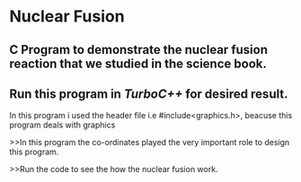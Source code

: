 # Nuclear Fusion 
## C Program to demonstrate the nuclear fusion reaction that we studied in the science book.

## Run this program in *TurboC++* for desired result.

In this program i used the header file i.e #include<graphics.h>, beacuse this program deals with graphics
<p>>>In this program the co-ordinates played the very important role to design this program.</p>
<p>>>Run the code to see the how the nuclear fusion work.</p>
